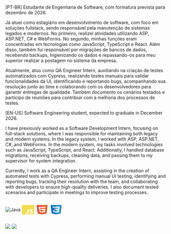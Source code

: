 ###
[PT-BR]
Estudante de Engenharia de Software, com formatura prevista para dezembro de 2026.

Já atuei como estagiário em desenvolvimento de software, com foco em soluções fullstack, sendo responsável pela manutenção de sistemas legados e modernos. No primeiro, realizei atividades utilizando ASP, ASP.NET, C# e WebForms. No segundo, minhas funções eram concentradas em tecnologias como JavaScript, TypeScript e React. Além disso, também fui responsável por migrações de bancos de dados, recebendo backups, higienizando os dados e repassando-os para meu superior realizar a postagem no sistema da empresa.

Atualmente, atuo como QA Engineer Intern, auxiliando na criação de testes automatizados com Cypress, realizando testes manuais para validar funcionalidades da UI, identificando e reportando bugs, acompanhando sua resolução junto ao time e colaborando com os desenvolvedores para garantir entregas de qualidade. Também documento os cenários testados e participo de reuniões para contribuir com a melhoria dos processos de testes.

[EN-US]
Software Engineering student, expected to graduate in December 2026.

I have previously worked as a Software Development Intern, focusing on full-stack solutions, where I was responsible for maintaining both legacy and modern systems. In the legacy system, I worked with ASP, ASP.NET, C#, and WebForms. In the modern system, my tasks involved technologies such as JavaScript, TypeScript, and React. Additionally, I handled database migrations, receiving backups, cleaning data, and passing them to my supervisor for system integration.

Currently, I work as a QA Engineer Intern, assisting in the creation of automated tests with Cypress, performing manual UI testing, identifying and reporting bugs, tracking their resolution with the team, and collaborating with developers to ensure high-quality deliveries. I also document tested scenarios and participate in meetings to improve testing processes.
<div style="display: inline_block"><br>
  <img align="center" alt="Java" height="30" width="40" src="https://cdn.jsdelivr.net/gh/devicons/devicon/icons/java/java-original.svg">
  <img align="center" alt="Js" height="30" width="40" src="https://raw.githubusercontent.com/devicons/devicon/master/icons/javascript/javascript-plain.svg">
  <img align="center" alt="HTML" height="30" width="40" src="https://raw.githubusercontent.com/devicons/devicon/master/icons/html5/html5-original.svg">
  <img align="center" alt="CSS" height="30" width="40" src="https://raw.githubusercontent.com/devicons/devicon/master/icons/css3/css3-original.svg">
</div>

##

<div>
 <a href = "mailto:o.gustavodecampos@gmail.com"><img src="https://img.shields.io/badge/-Gmail-%23333?style=for-the-badge&logo=gmail&logoColor=white" target="_blank"></a>
 <a href="https://www.linkedin.com/in/ogustavodecampos/" target="_blank"><img src="https://img.shields.io/badge/-LinkedIn-%230077B5?style=for-the-badge&logo=linkedin&logoColor=white" target="_blank"></a> 
</div>
